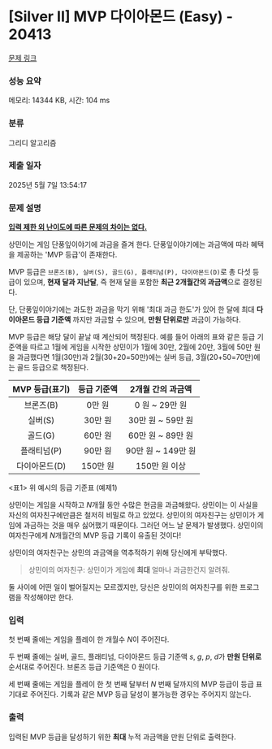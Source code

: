 # [Silver II] MVP 다이아몬드 (Easy) - 20413 

[문제 링크](https://www.acmicpc.net/problem/20413) 

### 성능 요약

메모리: 14344 KB, 시간: 104 ms

### 분류

그리디 알고리즘

### 제출 일자

2025년 5월 7일 13:54:17

### 문제 설명

<p><u><strong>입력 제한 외 난이도에 따른 문제의 차이는 없다.</strong></u></p>

<p>상민이는 게임 단풍잎이야기에 과금을 즐겨 한다. 단풍잎이야기에는 과금액에 따라 혜택을 제공하는 'MVP 등급'이 존재한다.</p>

<p>MVP 등급은 <code>브론즈(B), 실버(S), 골드(G), 플래티넘(P), 다이아몬드(D)</code>로 총 다섯 등급이 있으며, <strong>현재 달과 지난달</strong>, 즉 현재 달을 포함한 <strong>최근 2개월간의 과금액</strong>으로 결정된다.</p>

<p>단, 단풍잎이야기에는 과도한 과금을 막기 위해 '최대 과금 한도'가 있어 한 달에 최대 <strong>다이아몬드 등급 기준액</strong> 까지만 과금할 수 있으며, <strong>만원 단위로만</strong> 과금이 가능하다.</p>

<p>MVP 등급은 해당 달이 끝날 때 계산되어 책정된다. 예를 들어 아래의 표와 같은 등급 기준액을 따르고 1월에 게임을 시작한 상민이가 1월에 30만, 2월에 20만, 3월에 50만 원을 과금했다면 1월(30만)과 2월(30+20=50만)에는 실버 등급, 3월(20+50=70만)에는 골드 등급으로 책정된다.</p>

<table class="table table-bordered">
	<thead>
		<tr>
			<th align="center">MVP 등급(표기)</th>
			<th align="center">등급 기준액</th>
			<th align="center">2개월 간의 과금액</th>
		</tr>
	</thead>
	<tbody>
		<tr>
			<td align="center">브론즈(B)</td>
			<td align="center">0만 원</td>
			<td align="center">0 원 ~ 29만 원</td>
		</tr>
		<tr>
			<td align="center">실버(S)</td>
			<td align="center">30만 원</td>
			<td align="center">30만 원 ~ 59만 원</td>
		</tr>
		<tr>
			<td align="center">골드(G)</td>
			<td align="center">60만 원</td>
			<td align="center">60만 원 ~ 89만 원</td>
		</tr>
		<tr>
			<td align="center">플래티넘(P)</td>
			<td align="center">90만 원</td>
			<td align="center">90만 원 ~ 149만 원</td>
		</tr>
		<tr>
			<td align="center">다이아몬드(D)</td>
			<td align="center">150만 원</td>
			<td align="center">150만 원 이상</td>
		</tr>
	</tbody>
</table>

<p><표1> 위 예시의 등급 기준표 (예제1)</p>

<p>상민이는 게임을 시작하고 <em>N</em>개월 동안 수많은 현금을 과금해왔다. 상민이는 이 사실을 자신의 여자친구에만큼은 철저히 비밀로 하고 있었다. 상민이의 여자친구는 상민이가 게임에 과금하는 것을 매우 싫어했기 때문이다. 그러던 어느 날 문제가 발생했다. 상민이의 여자친구에게 <em>N</em>개월간의 MVP 등급 기록이 유출된 것이다!</p>

<p>상민이의 여자친구는 상민의 과금액을 역추적하기 위해 당신에게 부탁했다.</p>

<blockquote>
<p>상민이의 여자친구: 상민이가 게임에 <strong>최대</strong> 얼마나 과금한건지 알려줘.</p>
</blockquote>

<p>둘 사이에 어떤 일이 벌어질지는 모르겠지만, 당신은 상민이의 여자친구를 위한 프로그램을 작성해야만 한다.</p>

### 입력 

 <p>첫 번째 줄에는 게임을 플레이 한 개월수 <em>N</em>이 주어진다.</p>

<p>두 번째 줄에는 실버, 골드, 플래티넘, 다이아몬드 등급 기준액 <em>s</em>, <em>g</em>, <em>p</em>, <em>d</em>가 <strong>만원 단위로</strong> 순서대로 주어진다. 브론즈 등급 기준액은 0 원이다.</p>

<p>세 번째 줄에는 게임을 플레이 한 첫 번째 달부터 <em>N</em> 번째 달까지의 MVP 등급이 등급 표기대로 주어진다. 기록과 같은 MVP 등급 달성이 불가능한 경우는 주어지지 않는다.</p>

### 출력 

 <p>입력된 MVP 등급을 달성하기 위한 <strong>최대</strong> 누적 과금액을 만원 단위로 출력한다.</p>

